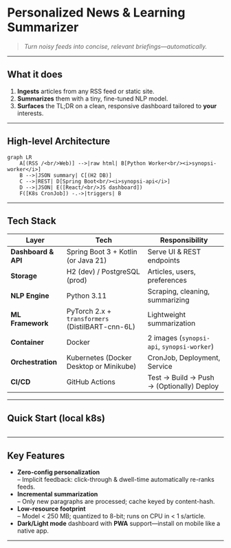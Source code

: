 # Personalized News & Learning Summarizer  
> *Turn noisy feeds into concise, relevant briefings—automatically.*

---

## What it does
1. **Ingests** articles from any RSS feed or static site.  
2. **Summarizes** them with a tiny, fine-tuned NLP model.  
3. **Surfaces** the TL;DR on a clean, responsive dashboard tailored to **your** interests.

---

## High-level Architecture
```mermaid
graph LR
    A[(RSS /<br/>Web)] -->|raw html| B[Python Worker<br/><i>synopsi-worker</i>]
    B -->|JSON summary| C[(H2 DB)]
    C -->|REST| D[Spring Boot<br/><i>synopsi-api</i>]
    D -->|JSON| E([React/<br/>JS dashboard])
    F([K8s CronJob]) -.->|triggers| B
```

---

## Tech Stack
| Layer | Tech | Responsibility |
|-------|------|----------------|
| **Dashboard & API** | Spring Boot 3 + Kotlin (or Java 21) | Serve UI & REST endpoints |
| **Storage** | H2 (dev) / PostgreSQL (prod) | Articles, users, preferences |
| **NLP Engine** | Python 3.11 | Scraping, cleaning, summarizing |
| **ML Framework** | PyTorch 2.x + `transformers` (DistilBART-cnn-6L) | Lightweight summarization |
| **Container** | Docker | 2 images (`synopsi-api`, `synopsi-worker`) |
| **Orchestration** | Kubernetes (Docker Desktop or Minikube) | CronJob, Deployment, Service |
| **CI/CD** | GitHub Actions | Test → Build → Push → (Optionally) Deploy |

---

## Quick Start (local k8s)
```bash
```


---


## Key Features
* **Zero-config personalization**  
  – Implicit feedback: click-through & dwell-time automatically re-ranks feeds.
* **Incremental summarization**  
  – Only new paragraphs are processed; cache keyed by content-hash.
* **Low-resource footprint**  
  – Model < 250 MB; quantized to 8-bit; runs on CPU in < 1 s/article.
* **Dark/Light mode** dashboard with **PWA** support—install on mobile like a native app.

---
